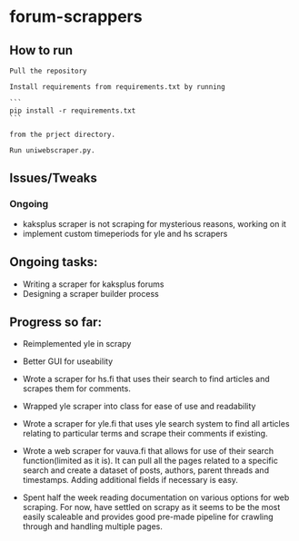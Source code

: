# forum-scrappers
## How to run
    Pull the repository

    Install requirements from requirements.txt by running

    ``` 
    pip install -r requirements.txt
    ``` 
    
    from the prject directory.

    Run uniwebscraper.py.

## Issues/Tweaks
### Ongoing
- kaksplus scraper is not scraping for mysterious reasons, working on it
- implement custom timeperiods for yle and hs scrapers

## Ongoing tasks:
 - Writing a scraper for kaksplus forums
 - Designing a scraper builder process
## Progress so far:
- Reimplemented yle in scrapy
- Better GUI for useability
- Wrote a scraper for hs.fi that uses their search to find articles and scrapes them for comments.
- Wrapped yle scraper into class for ease of use and readability

- Wrote a scraper for yle.fi that uses yle search system to find all articles relating to particular terms and scrape their comments if existing.
- Wrote a web scraper for vauva.fi that allows for use of their search function(limited as it is). It can pull all the pages related to a specific search and create a dataset of posts, authors, parent threads and timestamps. Adding additional fields if necessary is easy.
- Spent half the week reading documentation on various options for web scraping. For now, have settled on scrapy as it seems to be the most easily scaleable and provides good pre-made pipeline for crawling through and handling multiple pages.






